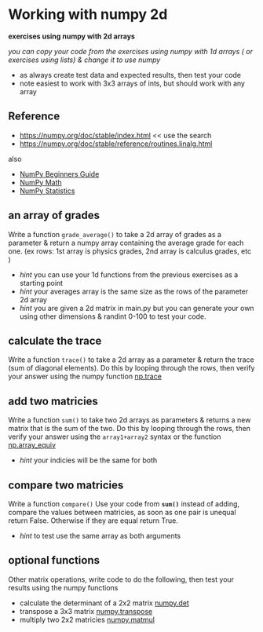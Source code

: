 # Working with numpy 2d
 **exercises using numpy with 2d arrays**

_you can copy your code from the exercises using numpy with 1d arrays ( or exercises using lists)  & change it to use numpy_

* as always create test data and expected results, then test your code
* note easiest to work with 3x3 arrays of ints, but should work with any array

## Reference
* https://numpy.org/doc/stable/index.html  << use the search
* https://numpy.org/doc/stable/reference/routines.linalg.html

also
* [NumPy Beginners Guide](https://numpy.org/doc/stable/user/absolute_beginners.html)
* [NumPy Math](https://numpy.org/doc/stable/reference/routines.math.html)
* [NumPy Statistics](https://numpy.org/doc/stable/reference/routines.statistics.html)

## an array of grades
Write a function `grade_average()` to take a 2d array of  grades 
as a parameter & return a numpy array containing the average grade for each one. 
(ex rows: 1st array is physics grades, 2nd array is calculus grades, etc )
  * _hint_ you can use your 1d functions from the previous exercises as a starting point
  * _hint_ your averages array  is the same size as the rows of the parameter 2d array
  * _hint_ you are given a 2d matrix in main.py but you can generate your own using other dimensions & randint 0-100 to test your code.
##   calculate the trace
Write a function `trace()` to take a 2d array 
as a parameter & return the trace (sum of diagonal elements).  Do this by looping through the rows, then verify your answer using the numpy function  [np.trace](https://numpy.org/doc/stable/reference/generated/numpy.trace.html) 
## add two matricies
Write a function `sum()` to take two  2d arrays 
as parameters  & returns a new matrix that is the sum of the two.   Do this by looping through the rows, then verify your answer using the `array1+array2` syntax or the   function [np.array_equiv](https://numpy.org/doc/stable/reference/generated/numpy.array_equiv.html)
* _hint_ your indicies  will be the same for both
## compare two matricies
Write  a function `compare()` Use your code from **`sum()`** instead of adding, compare the values between matricies, as soon as one pair is unequal return False. Otherwise if they are equal return True.
* _hint_ to test use the same array as both arguments
## optional functions
Other matrix operations, write code to do the following, then test your results using the numpy functions
* calculate the determinant of a 2x2 matrix [numpy.det](https://numpy.org/doc/stable/reference/generated/numpy.linalg.det.html)
* transpose a 3x3 matrix [numpy.transpose](https://numpy.org/doc/stable/reference/generated/numpy.transpose.html)
* multiply two 2x2 matricies [numpy.matmul](https://numpy.org/doc/stable/reference/generated/numpy.matmul.html)